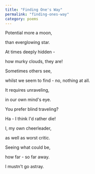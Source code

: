```yaml
---
title: "Finding One's Way"
permalink: "finding-ones-way"
category: poems
---
```


Potential more a moon,

than everglowing star.

At times deeply hidden -

how murky clouds, they are!

Sometimes others see,

whilst we seem to find - no, nothing at all.

It requires unraveling,

in our own mind's eye.

You prefer blind traveling?

Ha - I think I'd rather die!

I, my own cheerleader,

as well as worst critic.

Seeing what could be,

how far - so far away.

I mustn't go astray.
